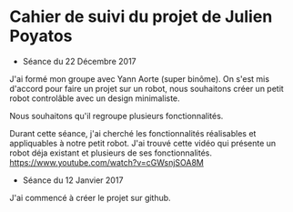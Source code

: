 # Cahier de suivi du projet de Julien Poyatos

* Séance du 22 Décembre 2017 

J'ai formé mon groupe avec Yann Aorte (super binôme). 
On s'est mis d'accord pour faire un projet sur un robot, nous souhaitons créer un petit robot controlâble avec un design minimaliste.

Nous souhaitons qu'il regroupe plusieurs fonctionnalités.

Durant cette séance, j'ai cherché les fonctionnalités réalisables et appliquables à notre petit robot.
J'ai trouvé cette vidéo qui présente un robot déja existant et plusieurs de ses fonctionnalités.
https://www.youtube.com/watch?v=cGWsnjSOA8M



* Séance du 12 Janvier 2017 

J'ai commencé à créer le projet sur github.
